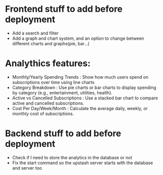 # Frontend stuff to add before deployment
- Add a search and filter 
- Add a graph and chart system, and an option to change between different charts and graphs(pie, bar...)


# Analythics features:
- Monthly/Yearly Spending Trends : Show how much users spend on subscriptions over time using line charts
- Category Breakdown : Use pie charts or bar charts to display spending by category (e.g., entertainment,
  utilities, health).
- Active vs Cancelled Subscriptions : Use a stacked bar chart to compare active and cancelled subscriptions.
- Cost Per Day/Week/Month : Calculate the average daily, weekly, or monthly cost of subscriptions.




# Backend stuff to add before deployment
- Check if I need to store the analytics in the database or not
- Fix the start command so the upstash server starts with the database and server too 


